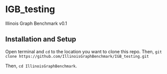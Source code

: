 # IGB_testing
Illinois Graph Benchmark v0.1

## Installation and Setup
Open terminal and `cd` to the location you want to clone this repo. Then,
`git clone https://github.com/IllinoisGraphBenchmark/IGB_testing.git`

Then, `cd IllinoisGraphBenchmark`.
